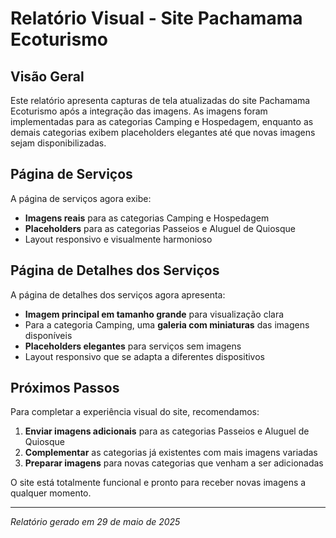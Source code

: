# Relatório Visual - Site Pachamama Ecoturismo

## Visão Geral

Este relatório apresenta capturas de tela atualizadas do site Pachamama Ecoturismo após a integração das imagens. As imagens foram implementadas para as categorias Camping e Hospedagem, enquanto as demais categorias exibem placeholders elegantes até que novas imagens sejam disponibilizadas.

## Página de Serviços

A página de serviços agora exibe:

- **Imagens reais** para as categorias Camping e Hospedagem
- **Placeholders** para as categorias Passeios e Aluguel de Quiosque
- Layout responsivo e visualmente harmonioso

## Página de Detalhes dos Serviços

A página de detalhes dos serviços agora apresenta:

- **Imagem principal em tamanho grande** para visualização clara
- Para a categoria Camping, uma **galeria com miniaturas** das imagens disponíveis
- **Placeholders elegantes** para serviços sem imagens
- Layout responsivo que se adapta a diferentes dispositivos

## Próximos Passos

Para completar a experiência visual do site, recomendamos:

1. **Enviar imagens adicionais** para as categorias Passeios e Aluguel de Quiosque
2. **Complementar** as categorias já existentes com mais imagens variadas
3. **Preparar imagens** para novas categorias que venham a ser adicionadas

O site está totalmente funcional e pronto para receber novas imagens a qualquer momento.

---

*Relatório gerado em 29 de maio de 2025*
